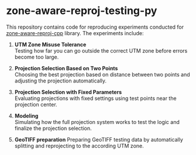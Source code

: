 # zone-aware-reproj-testing-py

This repository contains code for reproducing experiments conducted for [zone-aware-reproj-cpp](https://github.com/chilison/zone-aware-reproj-cpp) library. The experiments include:

1. **UTM Zone Misuse Tolerance**  
   Testing how far you can go outside the correct UTM zone before errors become too large.

2. **Projection Selection Based on Two Points**  
   Choosing the best projection based on distance between two points and adjusting the projection automatically.

3. **Projection Selection with Fixed Parameters**  
   Evaluating projections with fixed settings using test points near the projection center.

4. **Modeling**  
   Simulating how the full projection system works to test the logic and finalize the projection selection.

5. **GeoTIFF preparation**
   Preparing GeoTIFF testing data by automatically splitting and reprojecting to the according UTM zone.  